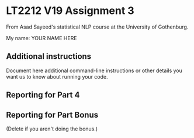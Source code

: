 # LT2212 V19 Assignment 3

From Asad Sayeed's statistical NLP course at the University of Gothenburg.

My name: YOUR NAME HERE

## Additional instructions

Document here additional command-line instructions or other details you
want us to know about running your code.

## Reporting for Part 4

## Reporting for Part Bonus 

(Delete if you aren't doing the bonus.)
